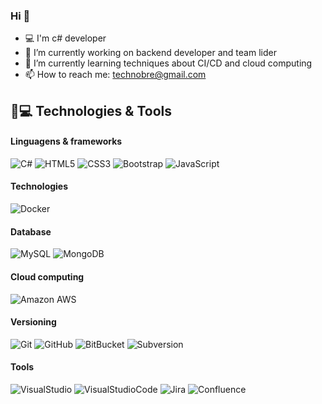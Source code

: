 ### Hi 👋
- :computer: I'm c# developer
- 🔭 I’m currently working on backend developer and team lider
- 🌱 I’m currently learning techniques about CI/CD and cloud computing
- 📫 How to reach me: technobre@gmail.com



## 🚀💻 Technologies & Tools

#### Linguagens & frameworks
![C#](https://img.shields.io/badge/-C%23-239120?style=flat-square&logo=c-sharp)
![HTML5](https://img.shields.io/badge/-HTML5-E34F26?style=flat-square&logo=html5&logoColor=white)
![CSS3](https://img.shields.io/badge/-CSS3-1572B6?style=flat-square&logo=css3)
![Bootstrap](https://img.shields.io/badge/-Bootstrap-563D7C?style=flat-square&logo=bootstrap)
![JavaScript](https://img.shields.io/badge/-JavaScript-black?style=flat-square&logo=javascript)

#### Technologies
![Docker](https://img.shields.io/badge/-Docker-black?style=flat-square&logo=docker)

#### Database
![MySQL](https://img.shields.io/badge/-MySQL-black?style=flat-square&logo=mysql)
![MongoDB](https://img.shields.io/badge/-MongoDB-black?style=flat-square&logo=mongodb)

#### Cloud computing
![Amazon AWS](https://img.shields.io/badge/Amazon%20AWS-232F3E?style=flat-square&logo=amazon-aws)

#### Versioning
![Git](https://img.shields.io/badge/-Git-black?style=flat-square&logo=git)
![GitHub](https://img.shields.io/badge/-GitHub-181717?style=flat-square&logo=github)
![BitBucket](https://img.shields.io/badge/-BitBucket-darkblue?style=flat-square&logo=bitbucket)
![Subversion](https://img.shields.io/badge/-Subversion-809CC9?style=flat-square&logo=Subversion)

#### Tools
![VisualStudio](https://img.shields.io/badge/-Visual%20Studio-5C2D91?style=flat-square&logo=Visual-Studio)
![VisualStudioCode](https://img.shields.io/badge/-Visual%20Studio%20Code-007ACC?style=flat-square&logo=Visual-Studio-Code)
![Jira](https://img.shields.io/badge/-Jira-0052CC?style=flat-square&logo=Jira)
![Confluence](https://img.shields.io/badge/-Confluence-172B4D?style=flat-square&logo=Confluence)
